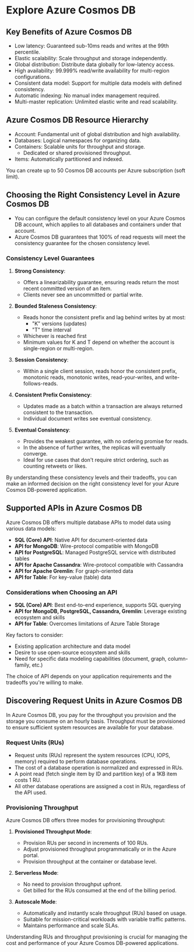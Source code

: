 # Explore Azure Cosmos DB

## Key Benefits of Azure Cosmos DB

- Low latency: Guaranteed sub-10ms reads and writes at the 99th percentile.
- Elastic scalability: Scale throughput and storage independently.
- Global distribution: Distribute data globally for low-latency access.
- High availability: 99.999% read/write availability for multi-region configurations.
- Consistent data model: Support for multiple data models with defined consistency.
- Automatic indexing: No manual index management required.
- Multi-master replication: Unlimited elastic write and read scalability.

## Azure Cosmos DB Resource Hierarchy

- Account: Fundamental unit of global distribution and high availability.
- Databases: Logical namespaces for organizing data.
- Containers: Scalable units for throughput and storage.
  - Dedicated or shared provisioned throughput.
- Items: Automatically partitioned and indexed.

You can create up to 50 Cosmos DB accounts per Azure subscription (soft limit).

## Choosing the Right Consistency Level in Azure Cosmos DB

- You can configure the default consistency level on your Azure Cosmos DB account, which applies to all databases and containers under that account.
- Azure Cosmos DB guarantees that 100% of read requests will meet the consistency guarantee for the chosen consistency level.

### Consistency Level Guarantees

1. **Strong Consistency**:
   - Offers a linearizability guarantee, ensuring reads return the most recent committed version of an item.
   - Clients never see an uncommitted or partial write.

2. **Bounded Staleness Consistency**:
   - Reads honor the consistent prefix and lag behind writes by at most:
     - "K" versions (updates)
     - "T" time interval
   - Whichever is reached first
   - Minimum values for K and T depend on whether the account is single-region or multi-region.

3. **Session Consistency**:
   - Within a single client session, reads honor the consistent prefix, monotonic reads, monotonic writes, read-your-writes, and write-follows-reads.

4. **Consistent Prefix Consistency**:
   - Updates made as a batch within a transaction are always returned consistent to the transaction.
   - Individual document writes see eventual consistency.

5. **Eventual Consistency**:
   - Provides the weakest guarantee, with no ordering promise for reads.
   - In the absence of further writes, the replicas will eventually converge.
   - Ideal for use cases that don't require strict ordering, such as counting retweets or likes.

By understanding these consistency levels and their tradeoffs, you can make an informed decision on the right consistency level for your Azure Cosmos DB-powered application.

## Supported APIs in Azure Cosmos DB

Azure Cosmos DB offers multiple database APIs to model data using various data models:

- **SQL (Core) API**: Native API for document-oriented data
- **API for MongoDB**: Wire-protocol compatible with MongoDB
- **API for PostgreSQL**: Managed PostgreSQL service with distributed tables
- **API for Apache Cassandra**: Wire-protocol compatible with Cassandra
- **API for Apache Gremlin**: For graph-oriented data
- **API for Table**: For key-value (table) data

### Considerations when Choosing an API

- **SQL (Core) API**: Best end-to-end experience, supports SQL querying
- **API for MongoDB, PostgreSQL, Cassandra, Gremlin**: Leverage existing ecosystem and skills
- **API for Table**: Overcomes limitations of Azure Table Storage

Key factors to consider:

- Existing application architecture and data model
- Desire to use open-source ecosystem and skills
- Need for specific data modeling capabilities (document, graph, column-family, etc.)

The choice of API depends on your application requirements and the tradeoffs you're willing to make.

## Discovering Request Units in Azure Cosmos DB

In Azure Cosmos DB, you pay for the throughput you provision and the storage you consume on an hourly basis. Throughput must be provisioned to ensure sufficient system resources are available for your database.

### Request Units (RUs)

- Request units (RUs) represent the system resources (CPU, IOPS, memory) required to perform database operations.
- The cost of a database operation is normalized and expressed in RUs.
- A point read (fetch single item by ID and partition key) of a 1KB item costs 1 RU.
- All other database operations are assigned a cost in RUs, regardless of the API used.

### Provisioning Throughput

Azure Cosmos DB offers three modes for provisioning throughput:

1. **Provisioned Throughput Mode**:
   - Provision RUs per second in increments of 100 RUs.
   - Adjust provisioned throughput programmatically or in the Azure portal.
   - Provision throughput at the container or database level.

2. **Serverless Mode**:
   - No need to provision throughput upfront.
   - Get billed for the RUs consumed at the end of the billing period.

3. **Autoscale Mode**:
   - Automatically and instantly scale throughput (RUs) based on usage.
   - Suitable for mission-critical workloads with variable traffic patterns.
   - Maintains performance and scale SLAs.

Understanding RUs and throughput provisioning is crucial for managing the cost and performance of your Azure Cosmos DB-powered applications.
